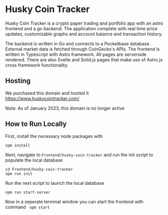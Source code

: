 # Husky Coin Tracker
Husky Coin Tracker  is a crypto paper trading and portfolio app with an astro frontend and a go backend. The application complete with real time price updates, customizable graphs and account balance and transaction history. 

The backend is written in Go and connects to a Pocketbase database. External market data is fetched through CoinGecko's APIs. The frontend is written in Typescript with Astro framework. All pages are serverside rendered. There are also Svelte and Solid.js pages that make use of Astro.js cross framework functionality. 

## Hosting 
We purchased this domain and hosted it https://www.huskycointracker.com/

Note: As of January 2023, this domain is no longer active 

## How to Run Locally
First, install the necessary node packages with  
```
npm install
```

Next, navigate to `Frontend/husky-coin-tracker` and run the init script to populate the local database  
```
cd Frontend/husky-coin-tracker  
npm run init
```

Run the next script to launch the local database  
```
npm run start-server
```

Now in a seperate terminal window you can start the frontend with command 
``` npm start```
